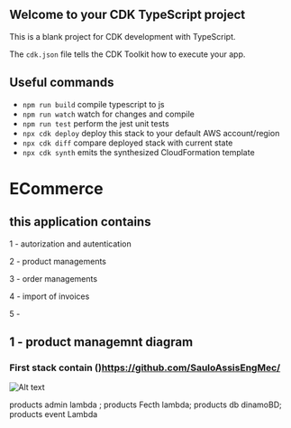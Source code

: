 ## Welcome to your CDK TypeScript project

This is a blank project for CDK development with TypeScript.

The `cdk.json` file tells the CDK Toolkit how to execute your app.

## Useful commands

- `npm run build` compile typescript to js
- `npm run watch` watch for changes and compile
- `npm run test` perform the jest unit tests
- `npx cdk deploy` deploy this stack to your default AWS account/region
- `npx cdk diff` compare deployed stack with current state
- `npx cdk synth` emits the synthesized CloudFormation template

# ECommerce

## this application contains

1 - autorization and autentication

2 - product managements

3 - order managements

4 - import of invoices

5 -

## 1 - product managemnt diagram

### First stack contain ()https://github.com/SauloAssisEngMec/

![Alt text]("https://github.com/SauloAssisEngMec/ECommerce/blob/main/diagram/productsApp.png?raw=true")

products admin lambda ; products Fecth lambda; products db dinamoBD; products event Lambda
